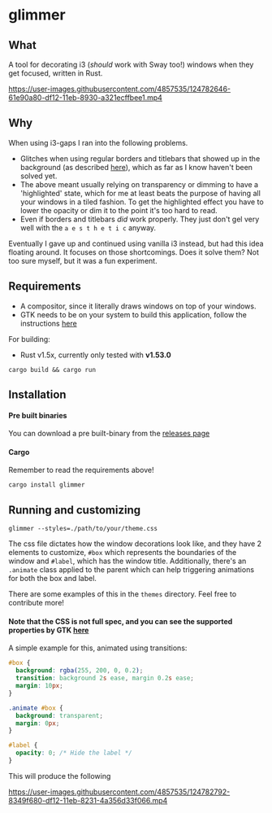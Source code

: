 # glimmer

## What

A tool for decorating i3 (_should_ work with Sway too!) windows when they get focused, written in Rust.

https://user-images.githubusercontent.com/4857535/124782646-61e90a80-df12-11eb-8930-a321ecffbee1.mp4

## Why

When using i3-gaps I ran into the following problems.

- Glitches when using regular borders and titlebars that showed up in the background (as described [here](https://github.com/Airblader/i3/issues/190)), which as far as I know haven't been solved yet.
- The above meant usually relying on transparency or dimming to have a 'highlighted' state, which for me at least beats the purpose of having all your windows in a tiled fashion. To get the highlighted effect you have to lower the opacity or dim it to the point it's too hard to read.
- Even if borders and titlebars _did_ work properly. They just don't gel very well with the `a e s t h e t i c` anyway.

Eventually I gave up and continued using vanilla i3 instead, but had this idea floating around. It focuses on those shortcomings. Does it solve them? Not too sure myself, but it was a fun experiment.

## Requirements

- A compositor, since it literally draws windows on top of your windows.
- GTK needs to be on your system to build this application, follow the instructions [here](https://crates.io/crates/gtk)

For building:

- Rust v1.5x, currently only tested with **v1.53.0**

```
cargo build && cargo run
```

## Installation

#### Pre built binaries

You can download a pre built-binary from the [releases page](https://github.com/moustacheful/glimmer/releases)

#### Cargo

Remember to read the requirements above!

```
cargo install glimmer
```

## Running and customizing

```
glimmer --styles=./path/to/your/theme.css
```

The css file dictates how the window decorations look like, and they have 2 elements to customize, `#box` which represents the boundaries of the window and `#label`, which has the window title. Additionally, there's an `.animate` class applied to the parent which can help triggering animations for both the box and label.

There are some examples of this in the `themes` directory. Feel free to contribute more!

#### Note that the CSS is not full spec, and you can see the supported properties by GTK [here](https://developer.gnome.org/gtk3/stable/chap-css-properties.html)

A simple example for this, animated using transitions:

```css
#box {
  background: rgba(255, 200, 0, 0.2);
  transition: background 2s ease, margin 0.2s ease;
  margin: 10px;
}

.animate #box {
  background: transparent;
  margin: 0px;
}

#label {
  opacity: 0; /* Hide the label */
}
```

This will produce the following

https://user-images.githubusercontent.com/4857535/124782792-8349f680-df12-11eb-8231-4a356d33f066.mp4
